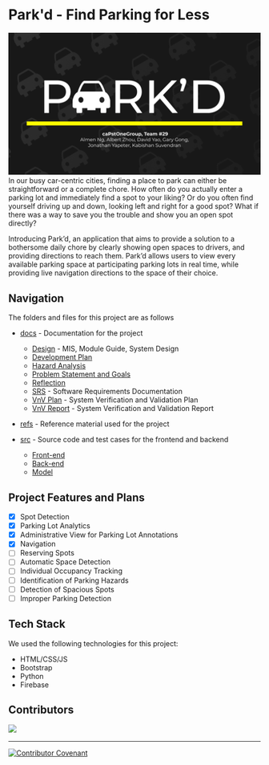 # Park'd - Find Parking for Less

![main-logo](main.png)
In our busy car-centric cities, finding a place to park can either be straightforward or a complete chore. How often do you actually enter a parking lot and immediately find a spot to your liking? Or do you often find yourself driving up and down, looking left and right for a good spot? What if there was a way to save you the trouble and show you an open spot directly? 

Introducing Park’d, an application that aims to provide a solution to a bothersome daily chore by clearly showing open spaces to drivers, and providing directions to reach them. Park’d allows users to view every available parking space at participating parking lots in real time, while providing live navigation directions to the space of their choice.

## Navigation
The folders and files for this project are as follows

- [docs](https://github.com/parkd-app/park-d/tree/main/docs) - Documentation for the project
  - [Design](https://github.com/parkd-app/park-d/tree/main/docs/Design) - MIS, Module Guide, System Design 
  - [Development Plan](https://github.com/parkd-app/park-d/tree/main/docs/DevelopmentPlan)
  - [Hazard Analysis](https://github.com/parkd-app/park-d/tree/main/docs/HazardAnalysis)
  - [Problem Statement and Goals](https://github.com/parkd-app/park-d/tree/main/docs/ProblemStatementAndGoals)
  - [Reflection](https://github.com/parkd-app/park-d/tree/main/docs/Reflection)
  - [SRS](https://github.com/parkd-app/park-d/tree/main/docs/SRS) - Software Requirements Documentation
  - [VnV Plan](https://github.com/parkd-app/park-d/tree/main/docs/VnVPlan) - System Verification and Validation Plan
  - [VnV Report](https://github.com/parkd-app/park-d/tree/main/docs/VnVReport) - System Verification and Validation Report

- [refs](https://github.com/parkd-app/park-d/tree/main/refs) - Reference material used for the project

- [src](https://github.com/parkd-app/park-d/tree/main/src) - Source code and test cases for the frontend and backend
  - [Front-end](https://github.com/parkd-app/park-d/tree/main/src/park-d-front-end)
  - [Back-end](https://github.com/parkd-app/park-d/tree/main/src/pard-d-api)
  - [Model](https://github.com/parkd-app/park-d/tree/main/src/park_d_model_service)

## Project Features and Plans
- [X] Spot Detection
- [X] Parking Lot Analytics
- [X] Administrative View for Parking Lot Annotations
- [X] Navigation
- [ ] Reserving Spots
- [ ] Automatic Space Detection
- [ ] Individual Occupancy Tracking
- [ ] Identification of Parking Hazards
- [ ] Detection of Spacious Spots
- [ ] Improper Parking Detection
## Tech Stack
We used the following technologies for this project:
- HTML/CSS/JS
- Bootstrap
- Python
- Firebase

## Contributors
<a href="https://github.com/parkd-app/park-d/graphs/contributors">
  <img src="https://contrib.rocks/image?repo=parkd-app/park-d" />
</a>

---

[![Contributor Covenant](https://img.shields.io/badge/Contributor%20Covenant-2.1-4baaaa.svg)](CodeOfConduct.md)
